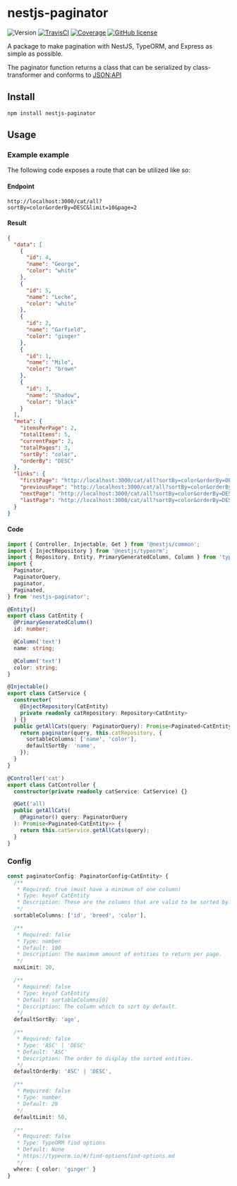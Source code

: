 # nestjs-paginator

![Version](https://img.shields.io/github/package-json/v/jyutzio/nestjs-paginator)
[![TravisCI](https://api.travis-ci.org/jyutzio/nestjs-paginator.svg?branch=master 'Build Status')](https://travis-ci.org/jyutzio/nestjs-paginator)
[![Coverage](https://img.shields.io/codecov/c/github/jyutzio/nestjs-paginator/master.svg)](https://codecov.io/gh/jyutzio/nestjs-paginator)
[![GitHub license](https://img.shields.io/github/license/jyutzio/nestjs-paginator.svg)](https://github.com/jyutzio/nestjs-paginator/blob/master/LICENSE)

A package to make pagination with NestJS, TypeORM, and Express as simple as possible.

The paginator function returns a class that can be serialized by class-transformer and conforms to [JSON:API](https://jsonapi.org/)

## Install

`npm install nestjs-paginator`

## Usage

### Example example

The following code exposes a route that can be utilized like so:

#### Endpoint

```url
http://localhost:3000/cat/all?sortBy=color&orderBy=DESC&limit=10&page=2
```

#### Result

```json
{
  "data": [
    {
      "id": 4,
      "name": "George",
      "color": "white"
    },
    {
      "id": 5,
      "name": "Leche",
      "color": "white"
    },
    {
      "id": 2,
      "name": "Garfield",
      "color": "ginger"
    },
    {
      "id": 1,
      "name": "Milo",
      "color": "brown"
    },
    {
      "id": 3,
      "name": "Shadow",
      "color": "black"
    }
  ],
  "meta": {
    "itemsPerPage": 2,
    "totalItems": 5,
    "currentPage": 2,
    "totalPages": 3,
    "sortBy": "color",
    "orderBy": "DESC"
  },
  "links": {
    "firstPage": "http://localhost:3000/cat/all?sortBy=color&orderBy=DESC&limit=2&page=1",
    "previousPage": "http://localhost:3000/cat/all?sortBy=color&orderBy=DESC&limit=2&page=1",
    "nextPage": "http://localhost:3000/cat/all?sortBy=color&orderBy=DESC&limit=2&page=3",
    "lastPage": "http://localhost:3000/cat/all?sortBy=color&orderBy=DESC&limit=2&page=3"
  }
}
```

#### Code

```ts
import { Controller, Injectable, Get } from '@nestjs/common';
import { InjectRepository } from '@nestjs/typeorm';
import { Repository, Entity, PrimaryGeneratedColumn, Column } from 'typeorm';
import {
  Paginator,
  PaginatorQuery,
  paginator,
  Paginated,
} from 'nestjs-paginator';

@Entity()
export class CatEntity {
  @PrimaryGeneratedColumn()
  id: number;

  @Column('text')
  name: string;

  @Column('text')
  color: string;
}

@Injectable()
export class CatService {
  constructor(
    @InjectRepository(CatEntity)
    private readonly catRepository: Repository<CatEntity>
  ) {}
  public getAllCats(query: PaginatorQuery): Promise<Paginated<CatEntity>> {
    return paginator(query, this.catRepository, {
      sortableColumns: ['name', 'color'],
      defaultSortBy: 'name',
    });
  }
}

@Controller('cat')
export class CatController {
  constructor(private readonly catService: CatService) {}

  @Get('all)
  public getAllCats(
    @Paginator() query: PaginatorQuery
  ): Promise<Paginated<CatEntity>> {
    return this.catService.getAllCats(query);
  }
}
```

### Config

```ts
const paginatorConfig: PaginatorConfig<CatEntity> {
  /**
   * Required: true (must have a minimum of one column)
   * Type: keyof CatEntity
   * Description: These are the columns that are valid to be sorted by.
   */
  sortableColumns: ['id', 'breed', 'color'],

  /**
   * Required: false
   * Type: number
   * Default: 100
   * Description: The maximum amount of entities to return per page.
   */
  maxLimit: 20,

  /**
   * Required: false
   * Type: keyof CatEntity
   * Default: sortableColumns[0]
   * Description: The column which to sort by default.
   */
  defaultSortBy: 'age',

  /**
   * Required: false
   * Type: 'ASC' | 'DESC'
   * Default: 'ASC'
   * Description: The order to display the sorted entities.
   */
  defaultOrderBy: 'ASC' | 'DESC',

  /**
   * Required: false
   * Type: number
   * Default: 20
   */
  defaultLimit: 50,

  /**
   * Required: false
   * Type: TypeORM find options
   * Default: None
   * https://typeorm.io/#/find-optionsfind-options.md
   */
  where: { color: 'ginger' }
}
```
